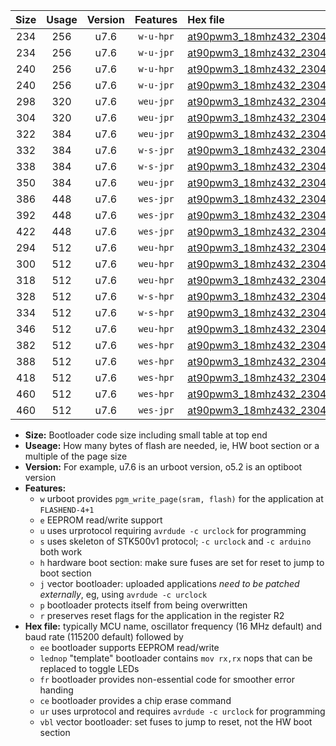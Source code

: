 |Size|Usage|Version|Features|Hex file|
|:-:|:-:|:-:|:-:|:--|
|234|256|u7.6|`w-u-hpr`|[at90pwm3_18mhz432_230400bps_ur.hex](https://raw.githubusercontent.com/stefanrueger/urboot/main/at90pwm3_18mhz432_230400bps_ur.hex)|
|234|256|u7.6|`w-u-jpr`|[at90pwm3_18mhz432_230400bps_ur_vbl.hex](https://raw.githubusercontent.com/stefanrueger/urboot/main/at90pwm3_18mhz432_230400bps_ur_vbl.hex)|
|240|256|u7.6|`w-u-hpr`|[at90pwm3_18mhz432_230400bps_lednop_ur.hex](https://raw.githubusercontent.com/stefanrueger/urboot/main/at90pwm3_18mhz432_230400bps_lednop_ur.hex)|
|240|256|u7.6|`w-u-jpr`|[at90pwm3_18mhz432_230400bps_lednop_ur_vbl.hex](https://raw.githubusercontent.com/stefanrueger/urboot/main/at90pwm3_18mhz432_230400bps_lednop_ur_vbl.hex)|
|298|320|u7.6|`weu-jpr`|[at90pwm3_18mhz432_230400bps_ee_ur_vbl.hex](https://raw.githubusercontent.com/stefanrueger/urboot/main/at90pwm3_18mhz432_230400bps_ee_ur_vbl.hex)|
|304|320|u7.6|`weu-jpr`|[at90pwm3_18mhz432_230400bps_ee_lednop_ur_vbl.hex](https://raw.githubusercontent.com/stefanrueger/urboot/main/at90pwm3_18mhz432_230400bps_ee_lednop_ur_vbl.hex)|
|322|384|u7.6|`weu-jpr`|[at90pwm3_18mhz432_230400bps_ee_lednop_fr_ur_vbl.hex](https://raw.githubusercontent.com/stefanrueger/urboot/main/at90pwm3_18mhz432_230400bps_ee_lednop_fr_ur_vbl.hex)|
|332|384|u7.6|`w-s-jpr`|[at90pwm3_18mhz432_230400bps_vbl.hex](https://raw.githubusercontent.com/stefanrueger/urboot/main/at90pwm3_18mhz432_230400bps_vbl.hex)|
|338|384|u7.6|`w-s-jpr`|[at90pwm3_18mhz432_230400bps_lednop_vbl.hex](https://raw.githubusercontent.com/stefanrueger/urboot/main/at90pwm3_18mhz432_230400bps_lednop_vbl.hex)|
|350|384|u7.6|`weu-jpr`|[at90pwm3_18mhz432_230400bps_ee_lednop_fr_ce_ur_vbl.hex](https://raw.githubusercontent.com/stefanrueger/urboot/main/at90pwm3_18mhz432_230400bps_ee_lednop_fr_ce_ur_vbl.hex)|
|386|448|u7.6|`wes-jpr`|[at90pwm3_18mhz432_230400bps_ee_vbl.hex](https://raw.githubusercontent.com/stefanrueger/urboot/main/at90pwm3_18mhz432_230400bps_ee_vbl.hex)|
|392|448|u7.6|`wes-jpr`|[at90pwm3_18mhz432_230400bps_ee_lednop_vbl.hex](https://raw.githubusercontent.com/stefanrueger/urboot/main/at90pwm3_18mhz432_230400bps_ee_lednop_vbl.hex)|
|422|448|u7.6|`wes-jpr`|[at90pwm3_18mhz432_230400bps_ee_lednop_fr_vbl.hex](https://raw.githubusercontent.com/stefanrueger/urboot/main/at90pwm3_18mhz432_230400bps_ee_lednop_fr_vbl.hex)|
|294|512|u7.6|`weu-hpr`|[at90pwm3_18mhz432_230400bps_ee_ur.hex](https://raw.githubusercontent.com/stefanrueger/urboot/main/at90pwm3_18mhz432_230400bps_ee_ur.hex)|
|300|512|u7.6|`weu-hpr`|[at90pwm3_18mhz432_230400bps_ee_lednop_ur.hex](https://raw.githubusercontent.com/stefanrueger/urboot/main/at90pwm3_18mhz432_230400bps_ee_lednop_ur.hex)|
|318|512|u7.6|`weu-hpr`|[at90pwm3_18mhz432_230400bps_ee_lednop_fr_ur.hex](https://raw.githubusercontent.com/stefanrueger/urboot/main/at90pwm3_18mhz432_230400bps_ee_lednop_fr_ur.hex)|
|328|512|u7.6|`w-s-hpr`|[at90pwm3_18mhz432_230400bps.hex](https://raw.githubusercontent.com/stefanrueger/urboot/main/at90pwm3_18mhz432_230400bps.hex)|
|334|512|u7.6|`w-s-hpr`|[at90pwm3_18mhz432_230400bps_lednop.hex](https://raw.githubusercontent.com/stefanrueger/urboot/main/at90pwm3_18mhz432_230400bps_lednop.hex)|
|346|512|u7.6|`weu-hpr`|[at90pwm3_18mhz432_230400bps_ee_lednop_fr_ce_ur.hex](https://raw.githubusercontent.com/stefanrueger/urboot/main/at90pwm3_18mhz432_230400bps_ee_lednop_fr_ce_ur.hex)|
|382|512|u7.6|`wes-hpr`|[at90pwm3_18mhz432_230400bps_ee.hex](https://raw.githubusercontent.com/stefanrueger/urboot/main/at90pwm3_18mhz432_230400bps_ee.hex)|
|388|512|u7.6|`wes-hpr`|[at90pwm3_18mhz432_230400bps_ee_lednop.hex](https://raw.githubusercontent.com/stefanrueger/urboot/main/at90pwm3_18mhz432_230400bps_ee_lednop.hex)|
|418|512|u7.6|`wes-hpr`|[at90pwm3_18mhz432_230400bps_ee_lednop_fr.hex](https://raw.githubusercontent.com/stefanrueger/urboot/main/at90pwm3_18mhz432_230400bps_ee_lednop_fr.hex)|
|460|512|u7.6|`wes-hpr`|[at90pwm3_18mhz432_230400bps_ee_lednop_fr_ce.hex](https://raw.githubusercontent.com/stefanrueger/urboot/main/at90pwm3_18mhz432_230400bps_ee_lednop_fr_ce.hex)|
|460|512|u7.6|`wes-jpr`|[at90pwm3_18mhz432_230400bps_ee_lednop_fr_ce_vbl.hex](https://raw.githubusercontent.com/stefanrueger/urboot/main/at90pwm3_18mhz432_230400bps_ee_lednop_fr_ce_vbl.hex)|

- **Size:** Bootloader code size including small table at top end
- **Useage:** How many bytes of flash are needed, ie, HW boot section or a multiple of the page size
- **Version:** For example, u7.6 is an urboot version, o5.2 is an optiboot version
- **Features:**
  + `w` urboot provides `pgm_write_page(sram, flash)` for the application at `FLASHEND-4+1`
  + `e` EEPROM read/write support
  + `u` uses urprotocol requiring `avrdude -c urclock` for programming
  + `s` uses skeleton of STK500v1 protocol; `-c urclock` and `-c arduino` both work
  + `h` hardware boot section: make sure fuses are set for reset to jump to boot section
  + `j` vector bootloader: uploaded applications *need to be patched externally*, eg, using `avrdude -c urclock`
  + `p` bootloader protects itself from being overwritten
  + `r` preserves reset flags for the application in the register R2
- **Hex file:** typically MCU name, oscillator frequency (16 MHz default) and baud rate (115200 default) followed by
  + `ee` bootloader supports EEPROM read/write
  + `lednop` "template" bootloader contains `mov rx,rx` nops that can be replaced to toggle LEDs
  + `fr` bootloader provides non-essential code for smoother error handing
  + `ce` bootloader provides a chip erase command
  + `ur` uses urprotocol and requires `avrdude -c urclock` for programming
  + `vbl` vector bootloader: set fuses to jump to reset, not the HW boot section
